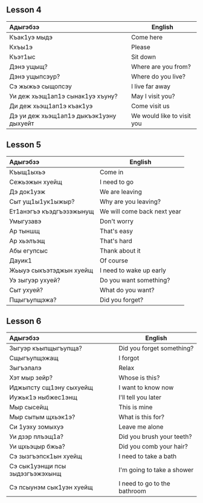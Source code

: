 ## Lesson 4
| Адыгэбзэ                                | English                    |
| :-------------------------------------- | -------------------------- |
| Къак1уэ мыдэ                            | Come here                  |
| Кхъы1э                                  | Please                     |
| Къэт1ыс                                 | Sit down                   |
| Дэнэ ущыщ?                              | Where are you from?        |
| Дэнэ ущыпсэур?                          | Where do you live?         |
| Сэ жыжьэ сыщопсэу                       | I live far away            |
| Уи деж хьэщ1ап1э сынак1уэ хъуну?        | May I visit you?           |
| Ди деж хьэщ1ап1э къак1уэ                | Come visit us              |
| Дэ уи деж хьэщ1ап1э дыкъэк1уэну дыхуейт | We would like to visit you |
## Lesson 5
| Адыгэбзэ                 | English                     |
| :----------------------- | --------------------------- |
| Къыщ1ыхьэ                | Come in                     |
| Сежьэжын хуейщ           | I need to go                |
| Дэ док1уэж               | We are leaving              |
| Сыт ущ1ы1ук1ыжыр?        | Why are you leaving?        |
| Ет1анэгъэ къэдгъэзэжынущ | We will come back next year |
| Умыгузавэ                | Don't worry                 |
| Ар тыншщ                 | That's easy                 |
| Ар хьэлъэщ               | That's hard                 |
| Абы егупсыс              | Thank about it              |
| Дауик1                   | Of course                   |
| Жьыуэ сыкъэтэджын хуейщ  | I need to wake up early     |
| Уэ зыгуэр ухуей?         | Do you want something?      |
| Сыт ухуей?               | What do you want?           |
| Пщыгъупщэжа?             | Did you forget?             |
## Lesson 6
| Адыгэбзэ                        | English                      |
| :------------------------------ | ---------------------------- |
| Зыгуэр къыпщыгъупща?            | Did you forget something?    |
| Сщыгъупщэжащ                    | I forgot                     |
| Зыгъэлалэ                       | Relax                        |
| Хэт мыр зейр?                   | Whose is this?               |
| Иджыпсту сщ1эну сыхуейщ         | I want to know now           |
| Иужьк1э ныбжес1энщ              | I'll tell you later          |
| Мыр сысейщ                      | This is mine                 |
| Мыр сытым щхьэк1э?              | What is this for?            |
| Си 1уэху зомыхуэ                | Leave me alone               |
| Уи дзэр плъэщ1а?                | Did you brush your teeth?    |
| Уи щхьэцыр бжьа?                | Did you comb your hair?      |
| Сэ зызгъэпск1ын хуейщ           | I need to take a bath        |
| Сэ сык1уэнщи псы зыдэзгъэжэхынщ | I'm going to take a shower   |
| Сэ псыунэм сык1уэн хуейщ        | I need to go to the bathroom |